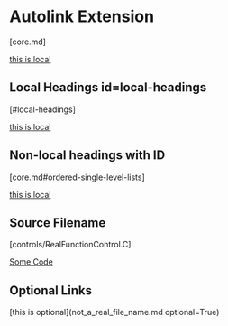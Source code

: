 # Autolink Extension

[core.md]

[this is local](core.md)

## Local Headings id=local-headings

[#local-headings]

[this is local](#local-headings)

## Non-local headings with ID

[core.md#ordered-single-level-lists]

[this is local](core.md#unordered-single-level-lists)

## Source Filename

[controls/RealFunctionControl.C]

[Some Code](controls/RealFunctionControl.C)

## Optional Links

[this is optional](not_a_real_file_name.md optional=True)
